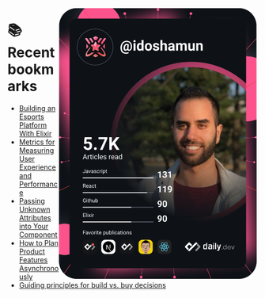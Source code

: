 <a href="https://app.daily.dev/idoshamun"><img src="https://raw.githubusercontent.com/idoshamun/idoshamun/devcard/devcard.svg" align='right' width="400" alt="Ido Shamun's Dev Card"/></a>

# 📚 Recent bookmarks
<!-- BOOKMARKS:START -->
- [Building an Esports Platform With Elixir](https://app.daily.dev/posts/sMGJeKmmp?utm_source=rss&utm_medium=bookmarks&utm_campaign=28849d86070e4c099c877ab6837c61f0)
- [Metrics for Measuring User Experience and Performance](https://app.daily.dev/posts/-ggTvDM5j?utm_source=rss&utm_medium=bookmarks&utm_campaign=28849d86070e4c099c877ab6837c61f0)
- [Passing Unknown Attributes into Your Component](https://app.daily.dev/posts/y5hRBZ5Mj?utm_source=rss&utm_medium=bookmarks&utm_campaign=28849d86070e4c099c877ab6837c61f0)
- [How to Plan Product Features Asynchronously](https://app.daily.dev/posts/Rl9egBVas?utm_source=rss&utm_medium=bookmarks&utm_campaign=28849d86070e4c099c877ab6837c61f0)
- [Guiding principles for build vs. buy decisions](https://app.daily.dev/posts/3s9B2Hc33?utm_source=rss&utm_medium=bookmarks&utm_campaign=28849d86070e4c099c877ab6837c61f0)
<!-- BOOKMARKS:END -->
